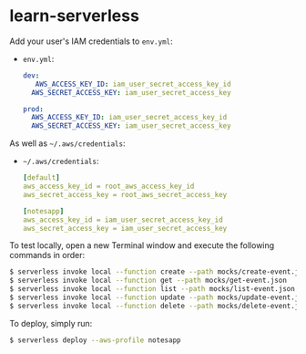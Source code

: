 # learn-serverless

Add your user's IAM credentials to `env.yml`:

- `env.yml`:

    ```yaml
    dev:
       AWS_ACCESS_KEY_ID: iam_user_secret_access_key_id
      AWS_SECRET_ACCESS_KEY: iam_user_secret_access_key

    prod:
      AWS_ACCESS_KEY_ID: iam_user_secret_access_key_id
      AWS_SECRET_ACCESS_KEY: iam_user_secret_access_key
    ```

As well as `~/.aws/credentials`:

- `~/.aws/credentials`:

    ```yaml
    [default]
    aws_access_key_id = root_aws_access_key_id
    aws_secret_access_key = root_aws_secret_access_key

    [notesapp]
    aws_access_key_id = iam_user_secret_access_key_id
    aws_secret_access_key = iam_user_secret_access_key
    ```

To test locally, open a new Terminal window and execute the following commands in order:

```bash
$ serverless invoke local --function create --path mocks/create-event.json
$ serverless invoke local --function get --path mocks/get-event.json
$ serverless invoke local --function list --path mocks/list-event.json
$ serverless invoke local --function update --path mocks/update-event.json
$ serverless invoke local --function delete --path mocks/delete-event.json
```

To deploy, simply run:

```bash
$ serverless deploy --aws-profile notesapp
```
